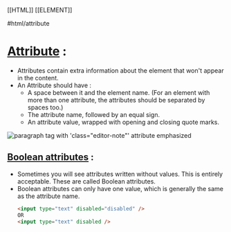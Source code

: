 [[HTML]] [[ELEMENT]]

#html/attribute
# [Attribute]() :
- Attributes contain extra information about the element that won't appear in the content.
- An Attribute should have : 
	- A space between it and the element name. (For an element with more than one attribute, the attributes should be separated by spaces too.)
	- The attribute name, followed by an equal sign.
	- An attribute value, wrapped with opening and closing quote marks.

![paragraph tag with 'class="editor-note"' attribute emphasized](https://developer.mozilla.org/en-US/docs/Learn/HTML/Introduction_to_HTML/Getting_started/grumpy-cat-attribute-small.png)


## [Boolean attributes](https://developer.mozilla.org/en-US/docs/Learn/HTML/Introduction_to_HTML/Getting_started#boolean_attributes) : 
- Sometimes you will see attributes written without values. This is entirely acceptable. These are called Boolean attributes. 
- Boolean attributes can only have one value, which is generally the same as the attribute name.
	```html
	<input type="text" disabled="disabled" />
	OR
	<input type="text" disabled />
	```